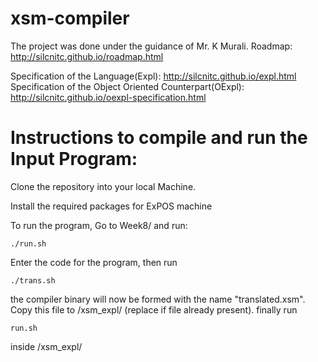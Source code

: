 # xsm-compiler
The project was done under the guidance of Mr. K Murali.
Roadmap: http://silcnitc.github.io/roadmap.html

Specification of the Language(Expl): http://silcnitc.github.io/expl.html
Specification of the Object Oriented Counterpart(OExpl): http://silcnitc.github.io/oexpl-specification.html

# Instructions to compile and run the Input Program:

Clone the repository into your local Machine.

Install the required packages for ExPOS machine

To run the program, Go to Week8/ and run:
```
./run.sh
```
Enter the code for the program, then run
```
./trans.sh
```
the compiler binary will now be formed with the name "translated.xsm". Copy this file to /xsm_expl/ (replace if file already present).
finally run
```
run.sh
```
inside /xsm_expl/
